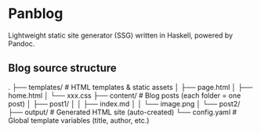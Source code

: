 # Panblog

Lightweight static site generator (SSG) written in Haskell, powered by Pandoc.

## Blog source structure

.
├── templates/ # HTML templates & static assets
│ ├── page.html
│ ├── home.html
│ └── xxx.css
├── content/ # Blog posts (each folder = one post)
│ ├── post1/
│ │ ├── index.md
│ │ └── image.png
│ └── post2/
├── output/ # Generated HTML site (auto-created)
└── config.yaml # Global template variables (title, author, etc.)